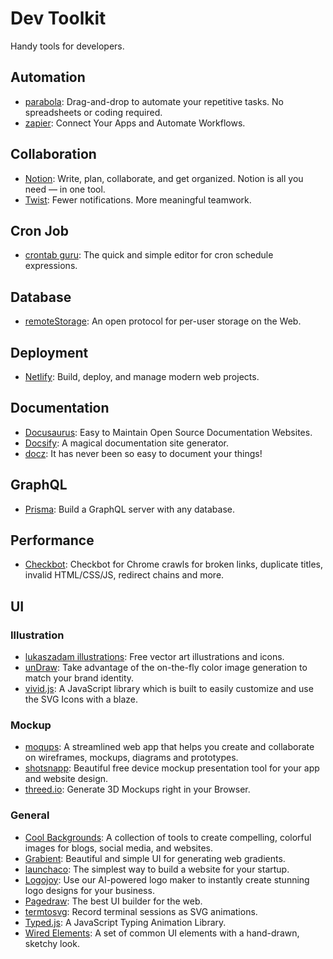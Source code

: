 # Dev Toolkit

Handy tools for developers.

## Automation

- [parabola](https://parabola.io/): Drag-and-drop to automate your repetitive tasks. No spreadsheets or coding required.
- [zapier](https://zapier.com/): Connect Your Apps and Automate Workflows.

## Collaboration

- [Notion](https://www.notion.so/): Write, plan, collaborate, and get organized. Notion is all you need — in one tool.
- [Twist](https://twistapp.com/): Fewer notifications. More meaningful teamwork.

## Cron Job

- [crontab guru](https://crontab.guru/): The quick and simple editor for cron schedule expressions.

## Database

- [remoteStorage](https://remotestorage.io/): An open protocol for per-user storage on the Web.

## Deployment

- [Netlify](https://www.netlify.com/): Build, deploy, and manage modern web projects.

## Documentation

- [Docusaurus](https://docusaurus.io/): Easy to Maintain Open Source Documentation Websites.
- [Docsify](https://docsify.js.org/): A magical documentation site generator.
- [docz](https://www.docz.site/): It has never been so easy to document your things!

## GraphQL

- [Prisma](https://www.prisma.io/): Build a GraphQL server with any database.

## Performance

- [Checkbot](https://www.checkbot.io/): Checkbot for Chrome crawls for broken links, duplicate titles,
invalid HTML/CSS/JS, redirect chains and more.

## UI

### Illustration

- [lukaszadam illustrations](https://lukaszadam.com/illustrations): Free vector art illustrations and icons.
- [unDraw](https://undraw.co/illustrations): Take advantage of the on-the-fly color image generation to match your brand identity.
- [vivid.js](https://webkul.github.io/vivid/): A JavaScript library which is built to easily customize and use the SVG Icons with a blaze.

### Mockup

- [moqups](https://moqups.com/): A streamlined web app that helps you create and collaborate on wireframes, mockups, diagrams and prototypes.
- [shotsnapp](https://shotsnapp.com/): Beautiful free device mockup presentation tool for your app and website design.
- [threed.io](http://threed.io/): Generate 3D Mockups right in your Browser.

### General

- [Cool Backgrounds](https://coolbackgrounds.io/): A collection of tools to create compelling, colorful images for blogs, social media, and websites.
- [Grabient](https://www.grabient.com/): Beautiful and simple UI for generating web gradients.
- [launchaco](https://www.launchaco.com/): The simplest way to build a website for your startup.
- [Logojoy](https://logojoy.com/): Use our AI-powered logo maker to instantly create stunning logo designs for your business.
- [Pagedraw](https://pagedraw.io/): The best UI builder for the web.
- [termtosvg](https://github.com/nbedos/termtosvg): Record terminal sessions as SVG animations.
- [Typed.js](https://mattboldt.com/demos/typed-js/): A JavaScript Typing Animation Library.
- [Wired Elements](https://wiredjs.com/): A set of common UI elements with a hand-drawn, sketchy look.
